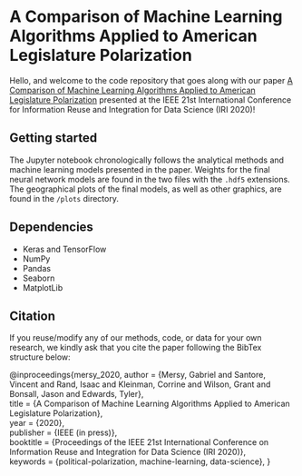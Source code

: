 # A Comparison of Machine Learning Algorithms Applied to American Legislature Polarization
Hello, and welcome to the code repository that goes along with our paper [A Comparison of Machine Learning Algorithms Applied to American Legislature Polarization](https://theburrproject.box.com/s/fr9ba4glk4n0yftgcq2c96mr0ldrpnp0) presented at the IEEE 21st International Conference for Information Reuse and Integration for Data Science (IRI 2020)!

## Getting started
The Jupyter notebook chronologically follows the analytical methods and machine learning models presented in the paper. Weights for the final neural network models are found in the two files with the `.hdf5` extensions. The geographical plots of the final models, as well as other graphics, are found in the `/plots` directory.

## Dependencies
* Keras and TensorFlow 
* NumPy
* Pandas 
* Seaborn 
* MatplotLib

## Citation
If you reuse/modify any of our methods, code, or data for your own research, we kindly ask that you cite the paper following the BibTex structure below:

@inproceedings{mersy_2020,
author = {Mersy, Gabriel and Santore, Vincent and Rand, Isaac and Kleinman, Corrine and Wilson, Grant and Bonsall, Jason and Edwards, Tyler},<br/>
title = {A Comparison of Machine Learning Algorithms Applied to American Legislature Polarization},<br/>
year = {2020},<br/>
publisher = {IEEE (in press)},<br/>
booktitle = {Proceedings of the IEEE 21st International Conference on Information Reuse and Integration for Data Science (IRI 2020)},<br/>
keywords = {political-polarization, machine-learning, data-science},
}

